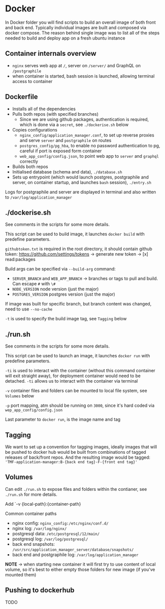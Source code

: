 # Docker

In Docker folder you will find scripts to build an overall image of both front and back end. Typically individual images are built and composed via docker compose. The reason behind single image was to list all of the steps needed to build and deploy app on a fresh ubuntu instance

## Container internals overview

- `nginx` serves web app at `/`, server on `/server/` and GraphQL on `/postgraphile`
- when container is started, bash session is launched, allowing terminal access to container

## Dockerfile

- Installs all of the dependencies
- Pulls both repos (with specified branches)
  - Since we are using github packages, authentication is required, which is done via a `secret`, see `./dockerise.sh` below
- Copies configurations
  - `nginx_config/application_manager.conf`, to set up reverse proxies and serve `server` and `postgraphile` on routes
  - `postgres_config/pg_hba`, to enable no password authentication to pg, careful if port is exposed form container
  - `web_app_config/config.json`, to point web app to `server` and `graphql` correctly
- Builds both repos
- Initialised database (schema and data), `./database.sh`
- Sets up entrypoint (which would launch postgres, postgraphile and server, on container startup, and launches `bash` session), `./entry.sh`

Logs for postgraphile and server are displayed in terminal and also written to `/var/log/application_manager`

## ./dockerise.sh

See comments in the scripts for some more details.

This script can be used to build image, it launches `docker build` with predefine parameters.

`githubtoken.txt` is required in the root directory, it should contain github token: https://github.com/settings/tokens -> generate new token -> [x] read:packages

Build args can be specified via `--build-arg` command:

- `SERVER_BRANCH` and `WEB_APP_BRANCH` -> branches or tags to pull and build. Can escape `#` with `\#`
- `NODE_VERSION` node version (just the major)
- `POSTGRES_VERSION` postgres version (just the major)

If image was built for specific branch, but branch content was changed, need to use `--no-cache`

`-t` is used to specify the build image tag, see `Tagging` below

## ./run.sh

See comments in the scripts for some more details.

This script can be used to launch an image, it launches `docker run` with predefine parameters.

`-ti` is used to interact with the container (without this command container will exit straight away), for deployment container would need to be detached. `-ti` allows us to interact with the container via terminal

`-v` container files and folders can be mounted to local file system, see `Volumes` below

`-p` port mapping, atm should be running on `3000`, since it's hard coded via `wep_app_config/config.json`

Last parameter to `docker run`, is the image name and tag

## Tagging

We want to set up a convention for tagging images, ideally images that will be pushed to docker hub would be built from combinations of tagged releases of back/front repos. And the resulting image would be tagged: `'TMF-application-manager:B-{back end tag}-F-{front end tag}'`

## Volumes

Can edit `./run.sh` to expose files and folders within the contianer, see `./run.sh` for more details.

Add `-v {local-path}:{container-path}

Common container paths

- nginx config: `nginx_config:/etc/nginx/conf.d/`
- nginx log: `/var/log/nginx/`
- postgresql data: `/etc/postgresql/12/main/`
- postgresql log: `/var/log/postgresql/`
- back end snapshots: `/usr/src/application_manager_server/database/snapshots/`
- back end and postgraphile log: `/var/log/application_manager`

**NOTE** -> when starting new container it will first try to use content of local volume, so it's best to either empty those folders for new image (if you've mounted them)

## Pushing to dockerhub

TODO
